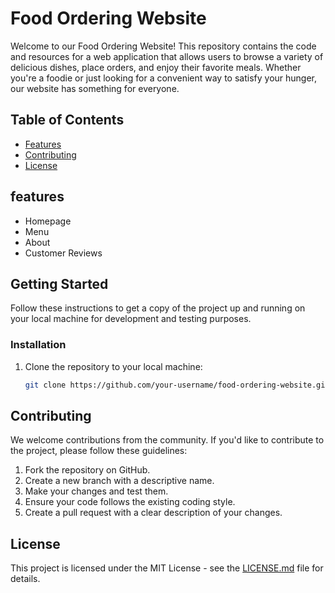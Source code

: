 # Food Ordering Website

Welcome to our Food Ordering Website! This repository contains the code and resources for a web application that allows users to browse a variety of delicious dishes, place orders, and enjoy their favorite meals. Whether you're a foodie or just looking for a convenient way to satisfy your hunger, our website has something for everyone.

## Table of Contents

- [Features](#features)
- [Contributing](#contributing)
- [License](#license)

## features
- Homepage
- Menu
- About
- Customer Reviews

## Getting Started

Follow these instructions to get a copy of the project up and running on your local machine for development and testing purposes.

### Installation

1. Clone the repository to your local machine:

   ```bash
   git clone https://github.com/your-username/food-ordering-website.git
   ```


## Contributing

We welcome contributions from the community. If you'd like to contribute to the project, please follow these guidelines:

1. Fork the repository on GitHub.
2. Create a new branch with a descriptive name.
3. Make your changes and test them.
4. Ensure your code follows the existing coding style.
5. Create a pull request with a clear description of your changes.

## License

This project is licensed under the MIT License - see the [LICENSE.md](LICENSE.md) file for details.
